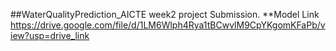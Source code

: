 ##WaterQualityPrediction_AICTE 
week2 project Submission.
**Model Link
https://drive.google.com/file/d/1LM6Wlph4Rya1tBCwvlM9CpYKgomKFaPb/view?usp=drive_link
